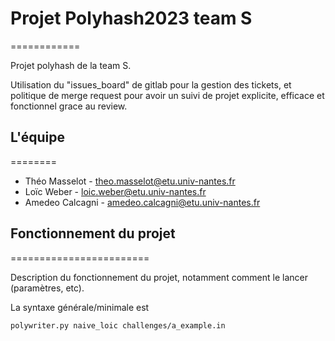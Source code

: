 # Projet Polyhash2023 team S
============

Projet polyhash de la team S.

Utilisation du "issues_board" de gitlab pour la gestion des tickets, et politique de merge request pour avoir un suivi de projet explicite, efficace et fonctionnel grace au review.

## L'équipe
========

- Théo Masselot - theo.masselot@etu.univ-nantes.fr
- Loïc Weber - loic.weber@etu.univ-nantes.fr
- Amedeo Calcagni - amedeo.calcagni@etu.univ-nantes.fr

## Fonctionnement du projet
========================

Description du fonctionnement du projet, notamment comment le lancer (paramètres, etc).

La syntaxe générale/minimale est

    polywriter.py naive_loic challenges/a_example.in


